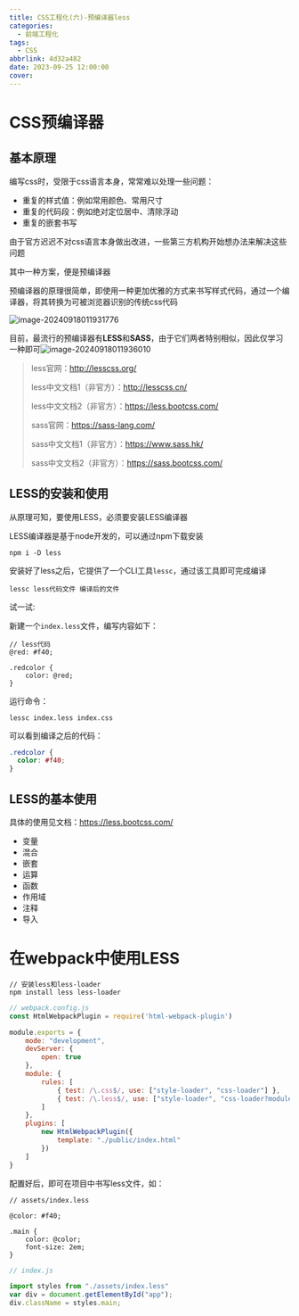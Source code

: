 ```yaml
---
title: CSS工程化(六)-预编译器less
categories:
  - 前端工程化
tags:
  - CSS
abbrlink: 4d32a482
date: 2023-09-25 12:00:00
cover:
---
```


# CSS预编译器

## 基本原理

编写css时，受限于css语言本身，常常难以处理一些问题：

- 重复的样式值：例如常用颜色、常用尺寸
- 重复的代码段：例如绝对定位居中、清除浮动
- 重复的嵌套书写

由于官方迟迟不对css语言本身做出改进，一些第三方机构开始想办法来解决这些问题

其中一种方案，便是预编译器

预编译器的原理很简单，即使用一种更加优雅的方式来书写样式代码，通过一个编译器，将其转换为可被浏览器识别的传统css代码

![image-20240918011931776](./assets/CSS工程化(六)-预编译器less/image-20240918011931776.png)

目前，最流行的预编译器有**LESS**和**SASS**，由于它们两者特别相似，因此仅学习一种即可![image-20240918011936010](./assets/CSS工程化(六)-预编译器less/image-20240918011936010.png)

> less官网：http://lesscss.org/
>
> less中文文档1（非官方）：http://lesscss.cn/
>
> less中文文档2（非官方）：https://less.bootcss.com/
>
> sass官网：https://sass-lang.com/
>
> sass中文文档1（非官方）：https://www.sass.hk/
>
> sass中文文档2（非官方）：https://sass.bootcss.com/

## LESS的安装和使用

从原理可知，要使用LESS，必须要安装LESS编译器

LESS编译器是基于node开发的，可以通过npm下载安装

```shell
npm i -D less
```

安装好了less之后，它提供了一个CLI工具`lessc`，通过该工具即可完成编译

```shell
lessc less代码文件 编译后的文件
```

试一试:

新建一个`index.less`文件，编写内容如下：

```less
// less代码
@red: #f40;

.redcolor {
    color: @red;
}
```

运行命令：

```shell
lessc index.less index.css
```

可以看到编译之后的代码：

```css
.redcolor {
  color: #f40;
}
```

## LESS的基本使用

具体的使用见文档：https://less.bootcss.com/

- 变量
- 混合
- 嵌套
- 运算
- 函数
- 作用域
- 注释
- 导入

# 在webpack中使用LESS

```shell
// 安装less和less-loader
npm install less less-loader
```

```javascript
// webpack.config.js
const HtmlWebpackPlugin = require('html-webpack-plugin')

module.exports = {
    mode: "development",
    devServer: {
        open: true
    },
    module: {
        rules: [
            { test: /\.css$/, use: ["style-loader", "css-loader"] },
            { test: /\.less$/, use: ["style-loader", "css-loader?modules", "less-loader"] },
        ]
    },
    plugins: [
        new HtmlWebpackPlugin({
            template: "./public/index.html"
        })
    ]
}

```

配置好后，即可在项目中书写less文件，如：

```less
// assets/index.less

@color: #f40;

.main {
    color: @color;
    font-size: 2em;
}
```

```javascript
// index.js

import styles from "./assets/index.less"
var div = document.getElementById("app");
div.className = styles.main;

```

